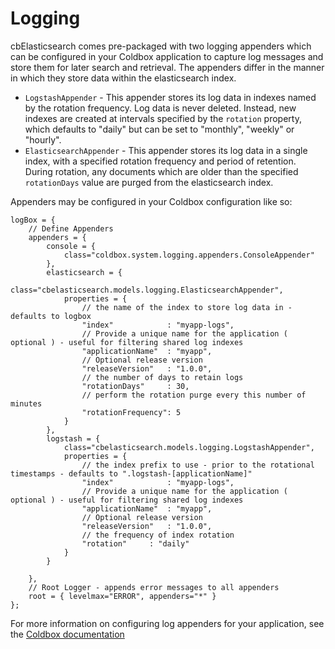 Logging
=======

cbElasticsearch comes pre-packaged with two logging appenders which can be configured in your Coldbox application to capture log messages and store them for later search and retrieval.  The appenders differ in the manner in which they store data within the elasticsearch index.

- `LogstashAppender` - This appender stores its log data in indexes named by the rotation frequency.  Log data is never deleted. Instead, new indexes are created at intervals specified by the `rotation` property, which defaults to "daily" but can be set to "monthly", "weekly" or "hourly".  
- `ElasticsearchAppender` - This appender stores its log data in a single index, with a specified rotation frequency and period of retention.  During rotation, any documents which are older than the specified `rotationDays` value are purged from the elasticsearch index.

Appenders may be configured in your Coldbox configuration like so:


```
logBox = {
    // Define Appenders
    appenders = {
        console = {
            class="coldbox.system.logging.appenders.ConsoleAppender"
        },
        elasticsearch = {
            class="cbelasticsearch.models.logging.ElasticsearchAppender",
            properties = {
                // the name of the index to store log data in - defaults to logbox
                "index"            : "myapp-logs",
                // Provide a unique name for the application ( optional ) - useful for filtering shared log indexes
                "applicationName"  : "myapp",
                // Optional release version
                "releaseVersion"   : "1.0.0",
                // the number of days to retain logs
				"rotationDays"     : 30,
                // perform the rotation purge every this number of minutes
				"rotationFrequency": 5
            }
        },
        logstash = {
            class="cbelasticsearch.models.logging.LogstashAppender",
            properties = {
                // the index prefix to use - prior to the rotational timestamps - defaults to ".logstash-[applicationName]"
                "index"            : "myapp-logs",
                // Provide a unique name for the application ( optional ) - useful for filtering shared log indexes
                "applicationName"  : "myapp",
                // Optional release version
                "releaseVersion"   : "1.0.0",
                // the frequency of index rotation
				"rotation"     : "daily"
            }
        }

    },
    // Root Logger - appends error messages to all appenders
    root = { levelmax="ERROR", appenders="*" }
};
```

For more information on configuring log appenders for your application, see the [Coldbox documentation](https://coldbox.ortusbooks.com/getting-started/configuration/coldbox.cfc/configuration-directives/logbox)